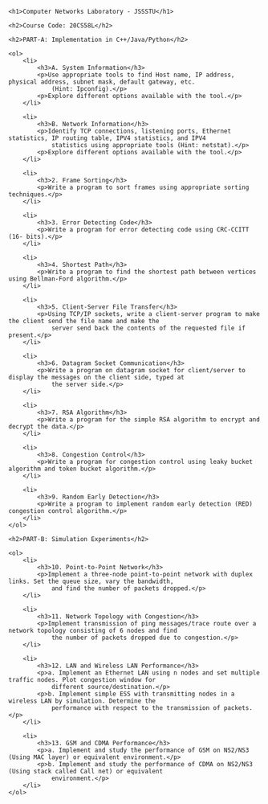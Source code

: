 <!DOCTYPE html>
<html lang="en">

<head>
    <meta charset="UTF-8">
    <meta name="viewport" content="width=device-width, initial-scale=1.0">
    <title>Computer Networks Laboratory README</title>
</head>

<body>

    <h1>Computer Networks Laboratory - JSSSTU</h1>

    <h2>Course Code: 20CS58L</h2>

    <h2>PART-A: Implementation in C++/Java/Python</h2>

    <ol>
        <li>
            <h3>A. System Information</h3>
            <p>Use appropriate tools to find Host name, IP address, physical address, subnet mask, default gateway, etc.
                (Hint: Ipconfig).</p>
            <p>Explore different options available with the tool.</p>
        </li>

        <li>
            <h3>B. Network Information</h3>
            <p>Identify TCP connections, listening ports, Ethernet statistics, IP routing table, IPV4 statistics, and IPV4
                statistics using appropriate tools (Hint: netstat).</p>
            <p>Explore different options available with the tool.</p>
        </li>

        <li>
            <h3>2. Frame Sorting</h3>
            <p>Write a program to sort frames using appropriate sorting techniques.</p>
        </li>

        <li>
            <h3>3. Error Detecting Code</h3>
            <p>Write a program for error detecting code using CRC-CCITT (16- bits).</p>
        </li>

        <li>
            <h3>4. Shortest Path</h3>
            <p>Write a program to find the shortest path between vertices using Bellman-Ford algorithm.</p>
        </li>

        <li>
            <h3>5. Client-Server File Transfer</h3>
            <p>Using TCP/IP sockets, write a client-server program to make the client send the file name and make the
                server send back the contents of the requested file if present.</p>
        </li>

        <li>
            <h3>6. Datagram Socket Communication</h3>
            <p>Write a program on datagram socket for client/server to display the messages on the client side, typed at
                the server side.</p>
        </li>

        <li>
            <h3>7. RSA Algorithm</h3>
            <p>Write a program for the simple RSA algorithm to encrypt and decrypt the data.</p>
        </li>

        <li>
            <h3>8. Congestion Control</h3>
            <p>Write a program for congestion control using leaky bucket algorithm and token bucket algorithm.</p>
        </li>

        <li>
            <h3>9. Random Early Detection</h3>
            <p>Write a program to implement random early detection (RED) congestion control algorithm.</p>
        </li>
    </ol>

    <h2>PART-B: Simulation Experiments</h2>

    <ol>
        <li>
            <h3>10. Point-to-Point Network</h3>
            <p>Implement a three-node point-to-point network with duplex links. Set the queue size, vary the bandwidth,
                and find the number of packets dropped.</p>
        </li>

        <li>
            <h3>11. Network Topology with Congestion</h3>
            <p>Implement transmission of ping messages/trace route over a network topology consisting of 6 nodes and find
                the number of packets dropped due to congestion.</p>
        </li>

        <li>
            <h3>12. LAN and Wireless LAN Performance</h3>
            <p>a. Implement an Ethernet LAN using n nodes and set multiple traffic nodes. Plot congestion window for
                different source/destination.</p>
            <p>b. Implement simple ESS with transmitting nodes in a wireless LAN by simulation. Determine the
                performance with respect to the transmission of packets.</p>
        </li>

        <li>
            <h3>13. GSM and CDMA Performance</h3>
            <p>a. Implement and study the performance of GSM on NS2/NS3 (Using MAC layer) or equivalent environment.</p>
            <p>b. Implement and study the performance of CDMA on NS2/NS3 (Using stack called Call net) or equivalent
                environment.</p>
        </li>
    </ol>

</body>

</html>
